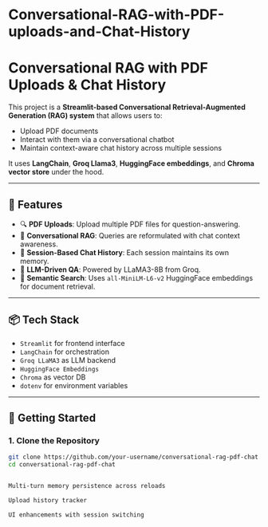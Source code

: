 # Conversational-RAG-with-PDF-uploads-and-Chat-History

# Conversational RAG with PDF Uploads & Chat History

This project is a **Streamlit-based Conversational Retrieval-Augmented Generation (RAG) system** that allows users to:
- Upload PDF documents
- Interact with them via a conversational chatbot
- Maintain context-aware chat history across multiple sessions

It uses **LangChain**, **Groq Llama3**, **HuggingFace embeddings**, and **Chroma vector store** under the hood.

---

## 🧠 Features

- 🔍 **PDF Uploads**: Upload multiple PDF files for question-answering.
- 🧠 **Conversational RAG**: Queries are reformulated with chat context awareness.
- 📜 **Session-Based Chat History**: Each session maintains its own memory.
- 🧠 **LLM-Driven QA**: Powered by LLaMA3-8B from Groq.
- 🔎 **Semantic Search**: Uses `all-MiniLM-L6-v2` HuggingFace embeddings for document retrieval.

---

## 📦 Tech Stack

- `Streamlit` for frontend interface
- `LangChain` for orchestration
- `Groq LLaMA3` as LLM backend
- `HuggingFace Embeddings`
- `Chroma` as vector DB
- `dotenv` for environment variables

---

## 🚀 Getting Started

### 1. Clone the Repository

```bash
git clone https://github.com/your-username/conversational-rag-pdf-chat.git
cd conversational-rag-pdf-chat


Multi-turn memory persistence across reloads

Upload history tracker

UI enhancements with session switching
